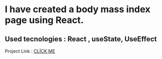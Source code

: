 # I have created a body mass index page using React.
<h2>Used tecnologies : React , useState, UseEffect </h2>
<p> Project Link :  <a href="https://bmi-calculator-seven-umber.vercel.app/">
          CLİCK ME 
        </a>  </p>  
